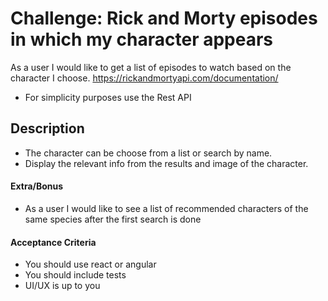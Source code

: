 # Challenge: Rick and Morty episodes in which my character appears
As a user I would like to get a list of episodes to watch based on the character I choose.
https://rickandmortyapi.com/documentation/
* For simplicity purposes use the Rest API

## Description
- The character can be choose from a list or search by name.
- Display the relevant info from the results and image of the character.

#### Extra/Bonus
- As a user I would like to see a list of recommended characters of the same species after the first search is done

#### Acceptance Criteria
- You should use react or angular
- You should include tests
- UI/UX is up to you
